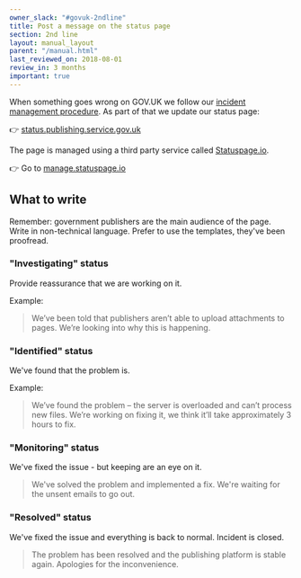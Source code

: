 ```yaml
---
owner_slack: "#govuk-2ndline"
title: Post a message on the status page
section: 2nd line
layout: manual_layout
parent: "/manual.html"
last_reviewed_on: 2018-08-01
review_in: 3 months
important: true
---
```


When something goes wrong on GOV.UK we follow our [incident management procedure][inc]. As part of that we update our status page:

👉 [status.publishing.service.gov.uk][status]

The page is managed using a third party service called [Statuspage.io][sp].

👉 Go to [manage.statuspage.io][man]

## What to write

Remember: government publishers are the main audience of the page. Write in non-technical language. Prefer to use the templates, they've been proofread.

### "Investigating" status

Provide reassurance that we are working on it.

Example:

> We’ve been told that publishers aren’t able to upload attachments to pages. We’re looking into why this is happening.

### "Identified" status

We've found that the problem is.

Example:

> We’ve found the problem – the server is overloaded and can’t process new files. We’re working on fixing it, we think it’ll take approximately 3 hours to fix.

### "Monitoring" status

We've fixed the issue - but keeping are an eye on it.

> We've solved the problem and implemented a fix. We're waiting for the unsent emails to go out.

### "Resolved" status

We've fixed the issue and everything is back to normal. Incident is closed.

> The problem has been resolved and the publishing platform is stable again. Apologies for the inconvenience.

[inc]: /manual/incident-management-guidance.html
[status]: https://status.publishing.service.gov.uk
[sp]: https://statuspage.io
[man]: https://manage.statuspage.io
